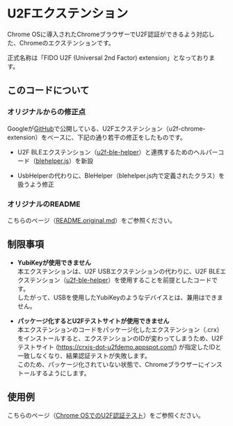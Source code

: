 # U2Fエクステンション

Chrome OSに導入されたChromeブラウザーでU2F認証ができるよう対応した、Chromeのエクステンションです。

正式名称は「FIDO U2F (Universal 2nd Factor) extension」となっております。

## このコードについて

### オリジナルからの修正点

Googleが[GitHub](https://github.com/google/u2f-ref-code/tree/master/u2f-chrome-extension)で公開している、U2Fエクステンション（u2f-chrome-extension）をベースに、下記の通り若干の修正をしたものです。

* U2F BLEエクステンション（[u2f-ble-helper](../../u2f-ble-helper/README.md)）と連携するためのヘルパーコード（[blehelper.js](blehelper.js)）を新設

* UsbHelperの代わりに、BleHelper（blehelper.js内で定義されたクラス）を扱うよう修正

### オリジナルのREADME

こちらのページ（[README.original.md](README.original.md)）をご参照ください。

## 制限事項

* <b>YubiKeyが使用できません</b><br>
本エクステンションは、U2F USBエクステンションの代わりに、U2F BLEエクステンション（[u2f-ble-helper](../../u2f-ble-helper/README.md)）を使用することを前提としたコードです。<br>
したがって、USBを使用したYubiKeyのようなデバイスとは、兼用はできません。

* <b>パッケージ化するとU2Fテストサイトが使用できません</b><br>
本エクステンションのコードをパッケージ化したエクステンション（.crx）をインストールすると、エクステンションのIDが変わってしまうため、U2Fテストサイト (https://crxjs-dot-u2fdemo.appspot.com/) が指定したIDと一致しなくなり、結果認証テストが失敗します。<br>
このため、パッケージ化されていない状態で、Chromeブラウザーにインストールするようにします。


## 使用例

こちらのページ（[Chrome OSでのU2F認証テスト](../../../Development/CHROMEOSTEST.md)）をご参照ください。
